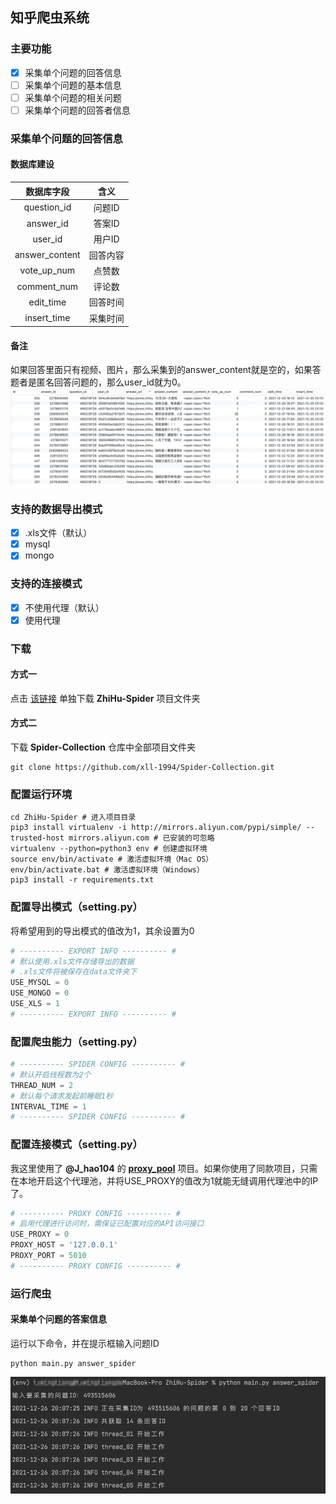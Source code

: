 ## 知乎爬虫系统
### 主要功能
- [x] 采集单个问题的回答信息
- [ ] 采集单个问题的基本信息
- [ ] 采集单个问题的相关问题
- [ ] 采集单个问题的回答者信息
### 采集单个问题的回答信息
#### 数据库建设
|   数据库字段   |       含义       |
| :------------: | :--------------: |
|  question_id   | 问题ID |
|   answer_id    | 答案ID |
|    user_id     | 用户ID |
| answer_content |     回答内容     |
|  vote_up_num   |      点赞数      |
|  comment_num   |      评论数      |
|   edit_time    |     回答时间     |
|  insert_time   |     采集时间     |
#### 备注
如果回答里面只有视频、图片，那么采集到的answer_content就是空的，如果答题者是匿名回答问题的，那么user_id就为0。
![](screen_shot/img_1.png)
### 支持的数据导出模式
- [x] .xls文件（默认）
- [x] mysql
- [x] mongo
### 支持的连接模式
- [x] 不使用代理（默认）
- [x] 使用代理
### 下载
#### 方式一
点击 [该链接](https://minhaskamal.github.io/DownGit/#/home?url=https://github.com/xll-1994/Spider-Collection/tree/master/ZhiHu-Spider) 单独下载 **ZhiHu-Spider** 项目文件夹
#### 方式二
下载 **Spider-Collection** 仓库中全部项目文件夹
```shell
git clone https://github.com/xll-1994/Spider-Collection.git
```
### 配置运行环境
```shell
cd ZhiHu-Spider # 进入项目目录
pip3 install virtualenv -i http://mirrors.aliyun.com/pypi/simple/ --trusted-host mirrors.aliyun.com # 已安装的可忽略
virtualenv --python=python3 env # 创建虚拟环境
source env/bin/activate # 激活虚拟环境（Mac OS）
env/bin/activate.bat # 激活虚拟环境（Windows）
pip3 install -r requirements.txt
```
### 配置导出模式（setting.py）
将希望用到的导出模式的值改为1，其余设置为0
```python
# ---------- EXPORT INFO ---------- #
# 默认使用.xls文件存储导出的数据
# .xls文件将被保存在data文件夹下
USE_MYSQL = 0
USE_MONGO = 0
USE_XLS = 1
# ---------- EXPORT INFO ---------- #
```
### 配置爬虫能力（setting.py）
```python
# ---------- SPIDER CONFIG ---------- #
# 默认开启线程数为2个
THREAD_NUM = 2
# 默认每个请求发起前睡眠1秒
INTERVAL_TIME = 1
# ---------- SPIDER CONFIG ---------- #
```
### 配置连接模式（setting.py）
我这里使用了 **@J_hao104** 的 **[proxy_pool](https://github.com/jhao104/proxy_pool)** 项目。如果你使用了同款项目，只需在本地开启这个代理池，并将USE_PROXY的值改为1就能无缝调用代理池中的IP了。
```python
# ---------- PROXY CONFIG ---------- #
# 启用代理进行访问时，需保证已配置对应的API访问接口
USE_PROXY = 0
PROXY_HOST = '127.0.0.1'
PROXY_PORT = 5010
# ---------- PROXY CONFIG ---------- #
```
### 运行爬虫
#### 采集单个问题的答案信息
运行以下命令，并在提示框输入问题ID
```shell
python main.py answer_spider
```
![](screen_shot/img.png)